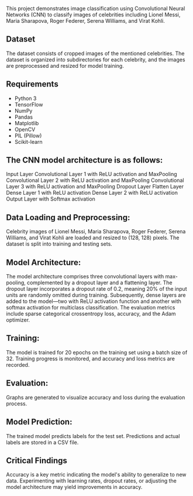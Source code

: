 This project demonstrates image classification using Convolutional Neural Networks (CNN) to classify images of celebrities including Lionel Messi, Maria Sharapova, Roger Federer, Serena Williams, and Virat Kohli.
## Dataset
The dataset consists of cropped images of the mentioned celebrities. The dataset is organized into subdirectories for each celebrity, and the images are preprocessed and resized for model training.

## Requirements
- Python 3
- TensorFlow
- NumPy
- Pandas
- Matplotlib
- OpenCV
- PIL (Pillow)
- Scikit-learn

## The CNN model architecture is as follows:
Input Layer
Convolutional Layer 1 with ReLU activation and MaxPooling
Convolutional Layer 2 with ReLU activation and MaxPooling
Convolutional Layer 3 with ReLU activation and MaxPooling
Dropout Layer
Flatten Layer
Dense Layer 1 with ReLU activation
Dense Layer 2 with ReLU activation
Output Layer with Softmax activation


## Data Loading and Preprocessing:
Celebrity images of Lionel Messi, Maria Sharapova, Roger Federer, Serena Williams, and Virat Kohli are loaded and resized to (128, 128) pixels. The dataset is split into training and testing sets.

## Model Architecture:
The model architecture comprises three convolutional layers with max-pooling, complemented by a dropout layer and a flattening layer.
The dropout layer incorporates a dropout rate of 0.2, meaning 20% of the input units are randomly omitted during training. Subsequently, dense layers are added to the model—two with ReLU activation function and another with softmax activation for multiclass classification.
The evaluation metrics include sparse categorical crossentropy loss, accuracy, and the Adam optimizer.

## Training:
The model is trained for 20 epochs on the training set using a batch size of 32. Training progress is monitored, and accuracy and loss metrics are recorded.

## Evaluation:
Graphs are generated to visualize accuracy and loss during the evaluation process.

## Model Prediction:
The trained model predicts labels for the test set. Predictions and actual labels are stored in a CSV file.

## Critical Findings
Accuracy is a key metric indicating the model's ability to generalize to new data.
Experimenting with learning rates, dropout rates, or adjusting the model architecture may yield improvements in accuracy.
